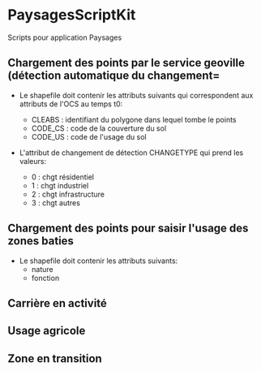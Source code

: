 # PaysagesScriptKit

Scripts pour application Paysages

## Chargement des points par le service geoville (détection automatique du changement=

* Le shapefile doit contenir les attributs suivants qui correspondent aux attributs de l'OCS au temps t0:
  * CLEABS : identifiant du polygone dans lequel tombe le points
  * CODE_CS : code de la couverture du sol
  * CODE_US  : code de l'usage du sol

* L'attribut de changement de détection CHANGETYPE qui prend les valeurs:
  * 0 : chgt résidentiel
  * 1 : chgt industriel
  * 2 : chgt infrastructure
  * 3 : chgt autres


## Chargement des points pour saisir l'usage des zones baties

* Le shapefile doit contenir les attributs suivants:
  * nature
  * fonction
  

## Carrière en activité

## Usage agricole

## Zone en transition
